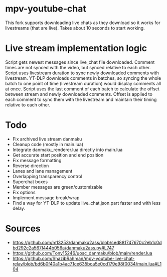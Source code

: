 # mpv-youtube-chat
This fork supports downloading live chats as they download so it works for livestreams (that are live).
Takes about 10 seconds to start working.

# Live stream implementation logic
Script gets newest messages since live_chat file downloaded. Comment times are not synced with the video, but synced relative to each other. Script uses livestream duration to sync newly downloaded comments with livestream. YT-DLP downloads comments in batches, so syncing the whole batch to one point of time (livestream duration) would display comments all at once. Script uses the last comment of each batch to calculate the offset between stream and newly downloaded comments. Offset is applied to each comment to sync them with the livestream and maintain their timing relative to each other.

# Todo
- Fix archived live stream danmaku
- Cleanup code (mostly in main.lua)
- Integrate danmaku_renderer.lua directly into main.lua
- Get accurate start position and end position
- Fix message formatting
- Reverse direction
- Lanes and lane management
- Overlapping transparency control
- Superchat boxes
- Member messages are green/customizable
- Fix options
- Implement message break/wrap
- Find a way for YT-DLP to update live_chat.json.part faster and with less delay.

# Sources
- https://github.com/m13253/danmaku2ass/blob/ced881747670c2eb1c0dbd292c2a567f444b056a/danmaku2ass.py#L747
- https://github.com/Tony15246/uosc_danmaku/blob/main/render.lua
- https://github.com/ShazibRahman/mpv-youtube-live-chat-relay/blob/bd6b0f40a1b4ac71ce635bca5e0cd179e98f0034/main.lua#L104
